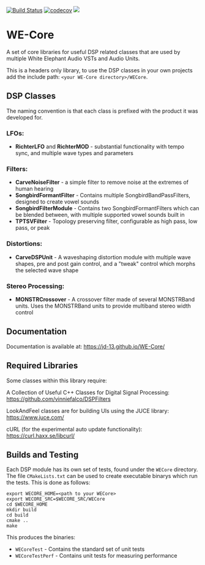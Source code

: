 [![Build Status](https://travis-ci.org/jd-13/WE-Core.svg?branch=master)](https://travis-ci.org/jd-13/WE-Core)
[![codecov](https://codecov.io/gh/jd-13/WE-Core/branch/master/graph/badge.svg)](https://codecov.io/gh/jd-13/WE-Core)
![](https://img.shields.io/badge/C%2B%2B-17-brightgreen.svg)

# WE-Core
A set of core libraries for useful DSP related classes that are used by multiple White Elephant
Audio VSTs and Audio Units.  

This is a headers only library, to use the DSP classes in your own projects add the include path:
`<your WE-Core directory>/WECore`.  

## DSP Classes
The naming convention is that each class is prefixed with the product it was developed for.  

### LFOs:  
* __RichterLFO__ and __RichterMOD__ - substantial functionality with tempo sync, and multiple wave types and
parameters  

### Filters:  
* __CarveNoiseFilter__ - a simple filter to remove noise at the extremes of human hearing  
* __SongbirdFormantFilter__ - Contains multiple SongbirdBandPassFilters, designed to create vowel sounds  
* __SongbirdFilterModule__ - Contains two SongbirdFormantFilters which can be blended between, with
multiple supported vowel sounds built in  
* __TPTSVFilter__ - Topology preserving filter, configurable as high pass, low pass, or peak  

### Distortions:  
* __CarveDSPUnit__ - A waveshaping distortion module with multiple wave shapes, pre and post gain control,
and a "tweak" control which morphs the selected wave shape  

### Stereo Processing:  
* __MONSTRCrossover__ - A crossover filter made of several MONSTRBand units. Uses the MONSTRBand units to
provide multiband stereo width control 

## Documentation  
Documentation is available at: https://jd-13.github.io/WE-Core/

## Required Libraries  
Some classes within this library require:  

A Collection of Useful C++ Classes for Digital Signal Processing: https://github.com/vinniefalco/DSPFilters

LookAndFeel classes are for building UIs using the JUCE library: https://www.juce.com/  

cURL (for the experimental auto update functionality): https://curl.haxx.se/libcurl/ 

## Builds and Testing
Each DSP module has its own set of tests, found under the `WECore` directory. The file
`CMakeLists.txt` can be used to create executable binarys which run the tests. This is done as
follows:  

    export WECORE_HOME=<path to your WECore>
    export WECORE_SRC=$WECORE_SRC/WECore
    cd $WECORE_HOME
    mkdir build
    cd build
    cmake ..
    make

This produces the binaries:
* `WECoreTest` - Contains the standard set of unit tests
* `WECoreTestPerf` - Contains unit tests for measuring performance
